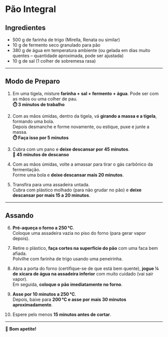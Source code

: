 # Pão Integral

## Ingredientes

- 500 g de farinha de trigo (Mirella, Renata ou similar)
- 10 g de fermento seco granulado para pão
- 380 g de água em temperatura ambiente (ou gelada em dias muito quentes – quantidade aproximada, pode ser ajustada)
- 10 g de sal (1 colher de sobremesa rasa)

---

## Modo de Preparo

1. Em uma tigela, misture **farinha + sal + fermento + água**. Pode ser com as mãos ou uma colher de pau.  
   **⏱️ 3 minutos de trabalho**

2. Com as mãos úmidas, dentro da tigela, vá **girando a massa e a tigela**, formando uma bola.  
   Depois desmanche e forme novamente, ou estique, puxe e junte a massa.  
   **⏱️ Faça isso por 5 minutos**

3. Cubra com um pano e **deixe descansar por 45 minutos**.  
   **🛌 45 minutos de descanso**

4. Com as mãos úmidas, volte a amassar para tirar o gás carbônico da fermentação.  
   Forme uma bola e **deixe descansar mais 20 minutos**.

5. Transfira para uma assadeira untada.  
   Cubra com plástico molhado (para não grudar no pão) e **deixe descansar por mais 15 a 20 minutos**.

---

## Assando

6. **Pré-aqueça o forno a 250 °C**.  
   Coloque uma assadeira vazia no piso do forno (para gerar vapor depois).

7. Retire o plástico, **faça cortes na superfície do pão** com uma faca bem afiada.  
   Polvilhe com farinha de trigo usando uma peneirinha.

8. Abra a porta do forno (certifique-se de que está bem quente), **jogue ¼ de xícara de água na assadeira inferior** com muito cuidado (vai sair vapor).  
   Em seguida, **coloque o pão imediatamente no forno**.

9. **Asse por 10 minutos a 250 °C**.  
   Depois, baixe para **200 °C e asse por mais 30 minutos aproximadamente**.

10. Espere pelo menos **15 minutos antes de cortar**.

---

🍞 **Bom apetite!**
